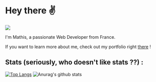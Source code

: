 # Hey there :v:
![](https://komarev.com/ghpvc/?username=Neox63)

I'm Mathis, a passionate Web Developer from France.

If you want to learn more about me, check out my portfolio right [there]("https://mathiis.tk/") !

## Stats (seriously, who doesn't like stats ??) : 

[![Top Langs](https://github-readme-stats.vercel.app/api/top-langs/?username=Neox63)](https://github.com/anuraghazra/github-readme-stats) ![Anurag's github stats](https://github-readme-stats.vercel.app/api?username=Neox63&show_icons=true&include_all_commits=true&count_private=true) 
